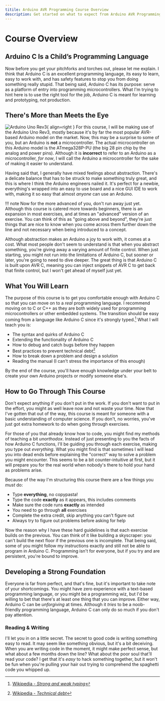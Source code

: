 ```yaml
---
titile: Arduino AVR Programming Course Overview
description: Get started on what to expect from Arduino AVR Programming.
---
```


# Course Overview

## Arduino C Is a Child’s Programming Language

Now before you get your pitchforks and torches out, please let me explain.
I think that Arduino C is an excellent programming language, its easy to learn, easy to work with, and has safety features to stop you from doing something really stupid.
That being said, Arduino C has its purpose: serve as a platform of entry into programming microcontrollers.
What I'm trying to hint here is to use the right tool for the job, Arduino C is meant for learning and prototyping, not production.

## There's More than Meets the Eye

![Arduino Uno Rev3](../assets/images/arduino-uno-rev3.svg){ align=right }
For this course, I will be making use of the Arduino Uno Rev3, mostly because it's by far the most popular AVR-based Arduino model on the market.
Now, this may be a surprise to some of you, but an Arduino is **not** a microcontroller.
The actual microcontroller on this Arduino model is the ATmega328P-PU (the big 28 pin chip by the analog and power pins).
Although it is **incorrect** to refer to an Arduino as a microcontroller, *for now*, I will call the Arduino a microcontroller for the sake of making it easier to understand.

Having said that, I generally have mixed feelings about abstraction.
There's a delicate balance that has to be struck to make something truly great, and this is where I think the Arduino engineers nailed it.
It's perfect for a newbie, everything's wrapped into an easy to use board and a nice GUI IDE to work with, making it so easy that almost *anyone* can use an Arduino.

!!! note
	Now for the more advanced of you, don't run away just yet.
	Although this course is catered more towards beginners, there is an expansion in most exercises, and at times an "advanced" version of an exercise.
	You can think of this as "going above and beyond", they're just things that are nice to know when you come across them further down the line and not necessary when being introduced to a concept.

Although abstraction makes an Arduino a joy to work with, it comes at a cost.
What most people don't seem to understand is that when you abstract something, you're giving away a varying amount of finite control.
When just starting, you might not run into the limitations of Arduino C, but sooner or later, you're going to need to dive deeper.
The great thing is that Arduino C is built upon AVR C, meaning you can inject snippets of AVR C to get back that finite control, but I won't get ahead of myself just yet.

## What You Will Learn

The purpose of this course is to get you comfortable enough with Arduino C so that you can move on to a *real* programming language.
I recommend moving on to C or C++ as they are both widely used for programming microcontrollers or other embedded systems.
The transition should be easy coming from a language like Arduino C since it's strongly typed.[^1]
What I will teach you is:

* The syntax and quirks of Arduino C
* Extending the functionality of Arduino C
* How to debug and catch bugs before they happen
* Best practices to prevent technical debt[^2]
* How to break down a problem and design a solution
* Reading the manual (I can't stress the importance of this enough)

By the end of the course, you'll have enough knowledge under your belt to create your own Arduino projects or modify someone else's.

## How to Go Through This Course

Don't expect anything if you don't put in the work.
If you don't want to put in the effort, you might as well leave now and not waste your time.
Now that I've gotten that out of the way, this course is meant for someone with a basic understanding of computer science.
If you don't, no worries, you've just got extra homework to do when going through exercises.

For those of you that already know how to code, you might find my methods of teaching a bit *unorthodox*.
Instead of just presenting to you the facts of how Arduino C functions, I'll be guiding you through each exercise, making you type out *everything*.
What you might find is that sometimes I will lead you into dead ends before explaining the "correct" way to solve a problem you might encounter.
This seems to be a bit counter-intuitive at first, but it will prepare you for the real world when nobody's there to hold your hand as problems arise.

Because of the way I'm structuring this course there are a few things you *must* do:

* Type **everything**, no copypasta!
* Type the code **exactly** as it appears, this includes comments
* Make sure the code runs **exactly** as intended
* You need to go through **all** exercises
* Complete the extra credit, skip anything you can't figure out
* Always try to figure out problems before asking for help

Now the reason why I have these hard guidelines is that each exercise builds on the previous.
You can think of it like building a skyscraper: you can't build the next floor if the previous one is incomplete.
That being said, some of you might follow my instructions exactly and still not be able to program in Arduino C.
Programming isn't for everyone, but if you try and are persistent, you're bound to improve.

## Developing a Strong Foundation

Everyone is far from perfect, and that's fine, but it's important to take note of your shortcomings.
You might have zero experience with a text-based programming language, or you might be a programming wiz, but I'd be willing to bet that there's at least one thing that you can improve.
Either way, Arduino C can be *unforgiving* at times.
Although it *tries* to be a noob-friendly programming language, Arduino C can only do so much if you don't pay attention.

### Reading & Writing

I'll let you in on a little secret.
The secret to good code is writing something easy to read.
It may seem like something obvious, but it's a bit deceiving.
When you are writing code in the moment, it might make perfect sense, but what about a few months down the line?
What about the poor soul that'll read your code?
I get that it's *easy* to hack something together, but it won't be fun when you're pulling your hair out trying to comprehend the spaghetti code you whipped up.

[^1]: [Wikipedia - *Strong and weak typing*](https://en.wikipedia.org/wiki/Strong_and_weak_typing)
[^2]: [Wikipedia - *Technical debt*](https://en.wikipedia.org/wiki/Technical_debt)
